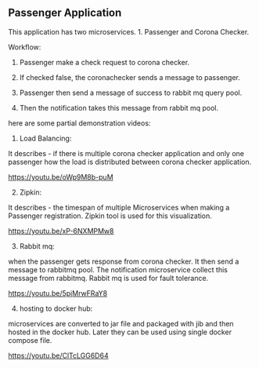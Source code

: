 ## Passenger Application 

This application has two microservices. 1. Passenger and Corona Checker.

Workflow:

1. Passenger make a check request to corona checker. 

2. If checked false, the coronachecker sends a message to passenger. 


3. Passenger then send a message of success to rabbit mq query pool. 

4. Then the notification takes this message from rabbit mq pool.

here are some partial demonstration videos:

1. Load Balancing:

It describes - if there is multiple corona checker application and only one passenger how the load is distributed between corona checker application.


https://youtu.be/oWp9M8b-puM 


2. Zipkin:

It describes - the timespan of multiple Microservices when making a Passenger registration. Zipkin tool is used for this visualization.

https://youtu.be/xP-6NXMPMw8 


3. Rabbit mq:

when the passenger gets response from corona checker. It then send a message to rabbitmq pool. The notification microservice collect this message from rabbitmq. Rabbit mq is used for fault tolerance.


https://youtu.be/5pjMrwFRaY8 


4. hosting to docker hub:

microservices are converted to jar file and packaged with jib and then hosted in the docker hub. Later they can be used using single docker compose file.


https://youtu.be/ClTcLGG6D64 
